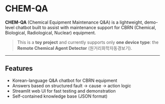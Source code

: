 # CHEM-QA

**CHEM-QA** (Chemical Equipment Maintenance Q&A) is a lightweight, demo-level chatbot built to assist with maintenance support for CBRN (Chemical, Biological, Radiological, Nuclear) equipment.

> This is a **toy project** and currently supports only **one device type**: the **Remote Chemical Agent Detector** (원거리화학자동경보기).

---

## Features

- Korean-language Q&A chatbot for CBRN equipment
- Answers based on structured fault → cause → action logic
- Streamlit web UI for fast testing and demonstration
- Self-contained knowledge base (JSON format)
